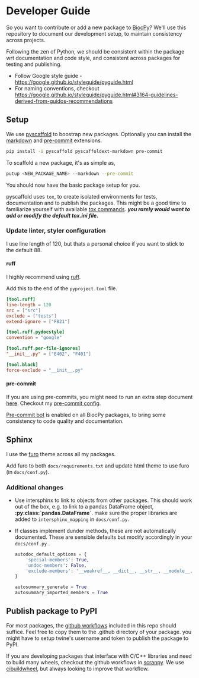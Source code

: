 # Developer Guide

So you want to contribute or add a new package to [BiocPy](https://github.com/biocpy)? We'll use this repository to document our development setup, to maintain consistency across projects.

Following the zen of Python, we should be consistent within the package wrt documentation and code style, and consistent across packages for testing and publishing.

- Follow Google style guide - https://google.github.io/styleguide/pyguide.html
- For naming conventions, checkout https://google.github.io/styleguide/pyguide.html#3164-guidelines-derived-from-guidos-recommendations

## Setup

We use [pyscaffold](https://pyscaffold.org/en/stable/) to boostrap new packages. Optionally you can install the [markdown](https://github.com/pyscaffold/pyscaffoldext-markdown) and [pre-commit](https://pre-commit.com/) extensions.

```bash
pip install -U pyscaffold pyscaffoldext-markdown pre-commit
```

To scaffold a new package, it's as simple as,

```bash
putup <NEW_PACKAGE_NAME> --markdown --pre-commit
```

You should now have the basic package setup for you.

pyscaffold uses `tox`, to create isolated environments for tests, documentation and to publish the packages. This might be a good time to familiarize yourself with available [tox commands](https://pyscaffold.org/en/stable/features.html#pre-commit-hooks). **_you rarely would want to add or modify the default tox.ini file._**

### Update linter, styler configuration

I use line length of 120, but thats a personal choice if you want to stick to the default 88.

#### ruff

I highly recommend using [ruff](https://beta.ruff.rs/docs/).

Add this to the end of the `pyproject.toml` file.

```toml
[tool.ruff]
line-length = 120
src = ["src"]
exclude = ["tests"]
extend-ignore = ["F821"]

[tool.ruff.pydocstyle]
convention = "google"

[tool.ruff.per-file-ignores]
"__init__.py" = ["E402", "F401"]

[tool.black]
force-exclude = "__init__.py"

```

#### pre-commit

If you are using pre-commits, you might need to run an extra step document [here](https://pyscaffold.org/en/stable/features.html#pre-commit-hooks). Checkout my [pre-commit config](./pre-commit-template.yml).

[Pre-commit bot](https://pre-commit.ci/) is enabled on all BiocPy packages, to bring some consistency to code quality and documentation.

## Sphinx

I use the [furo](https://github.com/pradyunsg/furo) theme across all my packages.

Add furo to both `docs/requirements.txt` and update html theme to use furo (in `docs/conf.py`).

### Additional changes

- Use intersphinx to link to objects from other packages. This should work out of the box, e.g. to link to a pandas DataFrame object, **:py:class:\`pandas.DataFrame\`**. make sure the proper libraries are added to `intersphinx_mapping` in `docs/conf.py`.
- If classes implement dunder methods, these are not automatically documented. These are sensible defaults but modify accordingly in your `docs/conf.py` .

  ```py
  autodoc_default_options = {
      'special-members': True,
      'undoc-members': False,
      'exclude-members': '__weakref__, __dict__, __str__, __module__, __init__'
  }

  autosummary_generate = True
  autosummary_imported_members = True
  ```

## Publish package to PyPI

For most packages, the [github workflows](./workflows/) included in this repo should suffice. Feel free to copy them to the .github directory of your package. you might have to setup twine's username and token to publish the package to PyPI.

If you are developing packages that interface with C/C++ libraries and need to build many wheels, checkout the github workflows in [scranpy](htps://github.com/biocpy/scranpy). We use [cibuildwheel](https://cibuildwheel.readthedocs.io/en/stable/), but always looking to improve that workflow.
